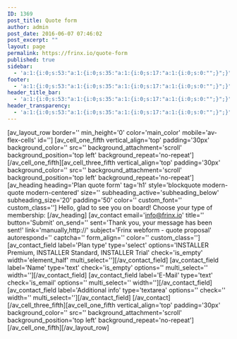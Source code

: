 ```yaml
---
ID: 1369
post_title: Quote form
author: admin
post_date: 2016-06-07 07:46:02
post_excerpt: ""
layout: page
permalink: https://frinx.io/quote-form
published: true
sidebar:
  - 'a:1:{i:0;s:53:"a:1:{i:0;s:35:"a:1:{i:0;s:17:"a:1:{i:0;s:0:"";}";}";}";}'
footer:
  - 'a:1:{i:0;s:53:"a:1:{i:0;s:35:"a:1:{i:0;s:17:"a:1:{i:0;s:0:"";}";}";}";}'
header_title_bar:
  - 'a:1:{i:0;s:53:"a:1:{i:0;s:35:"a:1:{i:0;s:17:"a:1:{i:0;s:0:"";}";}";}";}'
header_transparency:
  - 'a:1:{i:0;s:53:"a:1:{i:0;s:35:"a:1:{i:0;s:17:"a:1:{i:0;s:0:"";}";}";}";}'
---
```

[av_layout_row border='' min_height='0' color='main_color' mobile='av-flex-cells' id=''] [av_cell_one_fifth vertical_align='top' padding='30px' background_color='' src='' background_attachment='scroll' background_position='top left' background_repeat='no-repeat'] [/av_cell_one_fifth][av_cell_three_fifth vertical_align='top' padding='30px' background_color='' src='' background_attachment='scroll' background_position='top left' background_repeat='no-repeat'] [av_heading heading='Plan quote form' tag='h1' style='blockquote modern-quote modern-centered' size='' subheading_active='subheading_below' subheading_size='20' padding='50' color='' custom_font='' custom_class=''] Hello, glad to see you on board! Choose your type of membership: [/av_heading] [av_contact email='info@frinx.io' title='' button='Submit' on_send='' sent='Thank you, your message has been sent!' link='manually,http://' subject='Frinx webform - quote proposal' autorespond='' captcha='' form_align='' color='' custom_class=''] [av_contact_field label='Plan type' type='select' options='INSTALLER Premium, INSTALLER Standard, INSTALLER Trial' check='is_empty' width='element_half' multi_select=''][/av_contact_field] [av_contact_field label='Name' type='text' check='is_empty' options='' multi_select='' width=''][/av_contact_field] [av_contact_field label='E-Mail' type='text' check='is_email' options='' multi_select='' width=''][/av_contact_field] [av_contact_field label='Additional info' type='textarea' options='' check='' width='' multi_select=''][/av_contact_field] [/av_contact] [/av_cell_three_fifth][av_cell_one_fifth vertical_align='top' padding='30px' background_color='' src='' background_attachment='scroll' background_position='top left' background_repeat='no-repeat'] [/av_cell_one_fifth][/av_layout_row]
